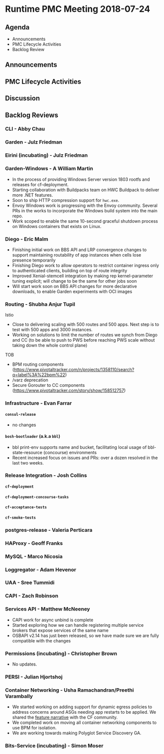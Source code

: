 # Runtime PMC Meeting 2018-07-24

## Agenda

* Announcements
* PMC Lifecycle Activities
* Backlog Review


## Announcements


## PMC Lifecycle Activities


## Discussion


## Backlog Reviews

### CLI - Abby Chau


### Garden - Julz Friedman


### Eirini (incubating) - Julz Friedman


### Garden-Windows - A William Martin

- In the process of providing Windows Server version 1803 rootfs and releases for cf-deployment.
- Starting collaboration with Buildpacks team on HWC Buildpack to deliver more .NET features.
- Soon to ship HTTP compression support for `hwc.exe`.
- Envoy Windows work is progressing with the Envoy community. Several PRs in the works to incorporate the Windows build system into the main repo.
- Work scoped to enable the same 10-second graceful shutdown process on Windows containers that exists on Linux.

### Diego - Eric Malm

- Finishing initial work on BBS API and LRP convergence changes to support maintaining routability of app instances when cells lose presence temporarily
- Finishing Diego work to allow operators to restrict container ingress only to authenticated clients, building on top of route integrity
- Improved Xenial-stemcell integration by making rep kernel-parameter tuning explicit; will change to be the same for other jobs soon
- Will start work soon on BBS API changes for more declarative downloads, to enable Garden experiments with OCI images


### Routing - Shubha Anjur Tupil 
Istio 
- Close to delivering scaling with 500 routes and 500 apps. Next step is to test with 500 apps and 3000 instances. 
- Working on solutions to limit the number of routes we synch from Diego and CC (to be able to push to PWS before reaching PWS scale without taking down the whole control plane)

TOB 
- BPM routing components (https://www.pivotaltracker.com/n/projects/1358110/search?q=label%3A%22bpm%22)
- /varz deprecation 
- Secure Gorouter to CC components (https://www.pivotaltracker.com/story/show/158512757)


### Infrastructure - Evan Farrar

#### `consul-release`
- no changes

#### `bosh-bootloader` (a.k.a `bbl`)
- bbl print-env supports name and bucket, facilitating local usage of bbl-state-resource (concourse) environments
- Recent increased focus on issues and PRs: over a dozen resolved in the last two weeks.


### Release Integration - Josh Collins

#### `cf-deployment`


#### `cf-deployment-concourse-tasks`


#### `cf-acceptance-tests`


#### `cf-smoke-tests`



### postgres-release - Valeria Perticara


### HAProxy - Geoff Franks


### MySQL - Marco Nicosia


### Loggregator - Adam Hevenor


### UAA - Sree Tummidi


### CAPI - Zach Robinson


### Services API - Matthew McNeeney

- CAPI work for async unbind is complete
- Started exploring how we can handle registering multiple service brokers that expose services of the same name
- OSBAPI v2.14 has just been released, so we have made sure we are fully compatible with the changes


### Permissions (incubating) - Christopher Brown

* No updates.

### PERSI - Julian Hjortshoj


### Container Networking - Usha Ramachandran/Preethi Varambally

- We started working on adding support for dynamic egress policies to address concerns around ASGs needing app restarts to be applied. We shared the [feature narrative](https://docs.google.com/document/d/1cXaw6_KZHrZzexLTdPNTU-E_6nRf9pZwIL6LPqA2jAQ/edit?usp=sharing) with the CF community.
- We completed work on moving all container networking components to use BPM for isolation.
- We are working towards making Polyglot Service Discovery GA.


### Bits-Service (incubating) - Simon Moser

